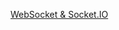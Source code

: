 [WebSocket & Socket.IO](https://verbena-treatment-eb5.notion.site/WebSocket-Socket-IO-4fcb2b619edb472795ca6839193638ad)